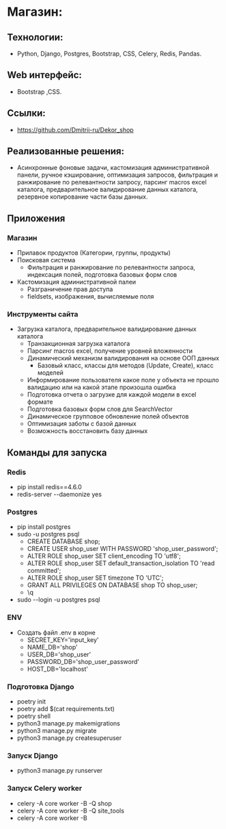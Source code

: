 # Магазин:

## Технологии:
-  Python, Django, Postgres, Bootstrap, CSS, Celery, Redis, Pandas.
## Web интерфейс:
- Bootstrap ,CSS.
## Ссылки:
- https://github.com/Dmitrii-ru/Dekor_shop
## Реализованные решения:
- Асинхронные фоновые задачи, кастомизация административной панели, ручное кэширование, оптимизация запросов, 
фильтрация и ранжирование по релевантности запросу, парсинг macros excel каталога, предварительное валидирование данных каталога, 
резервное копирование части базы данных.

## Приложения
### Магазин
- Прилавок продуктов (Категории, группы, продукты)
- Поисковая система
  -  Фильтрация и ранжирование по релевантности запроса, индексация полей, подготовка базовых форм слов
- Кастомизация административной палеи
  - Разграничение прав доступа
  - fieldsets, изображения, вычисляемые поля

### Инструменты сайта
- Загрузка каталога, предварительное валидирование данных каталога
  - Транзакционная загрузка каталога
  - Парсинг macros excel, получение уровней вложенности
  - Динамический механизм валидирования на основе ООП данных
    - Базовый класс, классы для методов (Update, Create), класс моделей 
  - Информирование пользователя какое поле у объекта не прошло валидацию или на какой этапе произошла ошибка
  - Подготовка отчета о загрузке для каждой модели в excel формате
  - Подготовка базовых форм слов для SearchVector
  - Динамическое групповое обновление полей объектов
  - Оптимизация заботы с базой данных
  - Возможность восстановить базу данных 

## Команды для запуска 
### Redis
  * pip install redis==4.6.0
  * redis-server --daemonize yes

### Postgres
  * pip install postgres
  * sudo -u postgres psql
    * CREATE DATABASE shop;
    * CREATE USER shop_user WITH PASSWORD 'shop_user_password';
    * ALTER ROLE shop_user SET client_encoding TO 'utf8';
    * ALTER ROLE shop_user SET default_transaction_isolation TO 'read committed';
    * ALTER ROLE shop_user SET timezone TO 'UTC';
    * GRANT ALL PRIVILEGES ON DATABASE shop TO shop_user;
    * \q
  * sudo --login -u postgres psql


### ENV
- Создать файл .env в корне 
    * SECRET_KEY='input_key'
    * NAME_DB='shop'
    * USER_DB='shop_user'
    * PASSWORD_DB='shop_user_password'
    * HOST_DB='localhost'

### Подготовка Django
   * poetry init
   * poetry add $(cat requirements.txt)
   * poetry shell
   * python3 manage.py makemigrations
   * python3 manage.py migrate
   * python3 manage.py createsuperuser
  
### Запуск Django
  * python3 manage.py runserver

### Запуск Celery worker
  * celery -A core worker -B -Q shop
  * celery -A core worker -B -Q site_tools
  * celery -A core worker -B
    